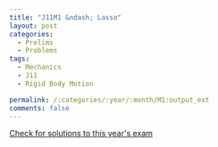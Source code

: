 ```yaml
---
title: "J11M1 &ndash; Lasso"
layout: post
categories:
  - Prelims
  - Problems
tags:
  - Mechanics
  - J11
  - Rigid Body Motion

permalink: /:categories/:year/:month/M1:output_ext
comments: false
---
```

<object data="2011J1M.pdf" type="application/pdf" width="100%" height="500"></object>
<div class="message"><a href='https://princetonprelim.com/prelim/26/'>Check for solutions to this year's exam</a></div>
